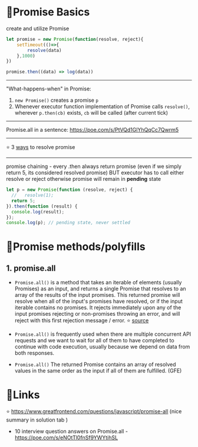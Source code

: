 # 📌Promise Basics

create and utilize Promise
```js
let promise = new Promise(function(resolve, reject){
    setTimeout(()=>{
        resolve(data)
    },1000)
})

promise.then((data) => log(data))
```

---
"What-happens-when" in Promise:
1. `new Promise()` creates a promise `p`
2. Whenever executor function implementation of Promise calls `resolve()`, wherever `p.then(cb)` exists, `cb` will be called (after current tick)
---
Promise.all in a sentence: https://poe.com/s/PtVQd1GlYhQqCc7Qwrm5

---

⭐️ 3 [ways](../_programs/3waysToReolvePromise.js) to resolve promise

---
promise chaining - every .then always return promise (even if we simply return 5, its considered resolved promise) BUT executor has to call either
resolve or reject otherwise promise will remain in **pending** state

```js
let p = new Promise(function (resolve, reject) {
  //   resolve(1);
  return 5;
}).then(function (result) {
  console.log(result);
});
console.log(p); // pending state, never settled
```

# 📌Promise methods/polyfills
## 1. promise.all
- `Promise.all()` is a method that takes an iterable of elements (usually Promises) as an input, and returns a single Promise that resolves to an array of the results of the input promises. This returned promise will resolve when all of the input's promises have resolved, or if the input iterable contains no promises. It rejects immediately upon any of the input promises rejecting or non-promises throwing an error, and will reject with this first rejection message / error. 
⭐️ [source](https://www.greatfrontend.com/questions/javascript/promise-all)

- `Promise.all()` is frequently used when there are multiple concurrent API requests and we want to wait for all of them to have completed to continue with code execution, usually because we depend on data from both responses.

- `Promise.all()` The returned Promise contains an array of resolved values in the same order as the input if all of them are fulfilled. (GFE)

# 📌Links
⭐️ https://www.greatfrontend.com/questions/javascript/promise-all (nice summary in solution tab )
- 10 interview question answers on Promise.all - https://poe.com/s/eNOtTl0fnSf9YWYtihSL